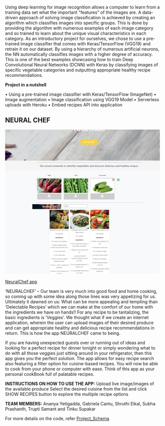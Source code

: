                                                           

Using deep learning for image recognition allows a computer to learn from a training data set what the important "features" of the images are. A data-driven approach of solving image classification is achieved by creating an algorithm which classifies images into specific groups. This is done by providing the algorithm with numerous examples of each image category and so trained to learn about the unique visual characteristics in each category. As an introductory project for ourselves, we chose to use a pre-trained image classifier that comes with Keras/TensorFlow (VGG19) and retrain it on our dataset. By using a hierarchy of numerous artificial neurons, the NN automatically classifies images with a higher degree of accuracy. This is one of the best examples showcasing how to train Deep Convolutional Neural Networks (DCNN) with Keras by classifying images of specific vegetable categories and outputting appropriate healthy recipe recommendations.

**Project in a nutshell**

•	Using a pre-trained image classifier with Keras/TensorFlow (ImageNet)
•	Image augmentation
•	Image classification using VGG19 Model
•	Serverless uploads with Heroku
•	Embed recipes API into application
  
  
  ## NEURAL CHEF ##  

  ![Screenshot](Images/Screenshot.jpg)  

                                    
 <a href="https://neural-chefs.herokuapp.com/">NeuralChef app</a>
                                         
‘NEURALCHEF’ – Our team is very much into good food and home cooking, so coming up with some idea along those lines was very appetizing for us. Ultimately it dawned on us: What can be more appealing and tempting than ‘Delectable Recipes’ which we can make at the comfort of our home with the ingredients we have on hands!! For any recipe to be tantalizing, the basic ingredients is ‘Veggies’. We thought what if we create an internet application, wherein the user can upload images of their desired produce and can get appropriate healthy and delicious recipe recommendations in return. This is how the app NEURALCHEF came to being.

If you are having unexpected guests over or running out of ideas and looking for a perfect recipe for dinner tonight or simply wondering what to do with all those veggies just sitting around in your refrigerator, then this app gives you the perfect solution. The app allows for easy recipe search also featuring a filter option for cuisine-based recipes. You will now be able to cook from your phone or computer with ease. Think of this app as your personal  cookBook full of palatable recipes.

**INSTRUCTIONS ON HOW TO USE THE APP:**
Upload live image/images of the available produce 
Select the desired cuisine from the list and click SHOW RECIPES button to explore the multiple recipe options

**TEAM MEMBERS:**
Ananya Yetigadda, Gabriela Cantu, Shruthi Elkal, Subha Prashanth, Trupti Samant and Tinku Supakar

For more details on the code, refer [Project_Schema](https://github.com/neelarka/Neural-Chef/blob/Subha/Project_Schema.docx)
